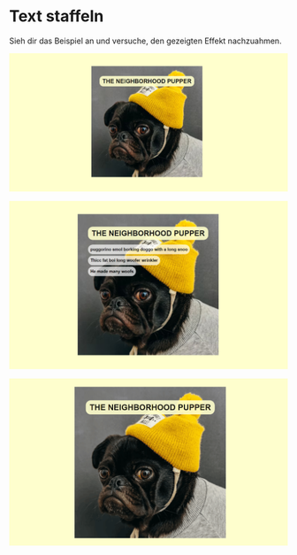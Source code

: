 # Text staffeln

Sieh dir das Beispiel an und versuche, den gezeigten Effekt nachzuahmen.

![Beispiel](mockup/stagger-text-example.png)

![Beispiel hover](mockup/stagger-text-hover-example.png)

![Beispiel](mockup/stagger-text-example.gif)
